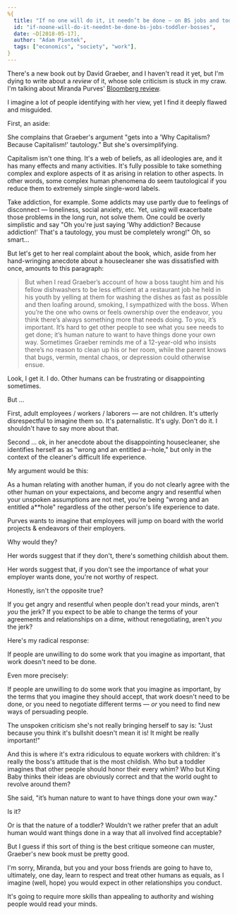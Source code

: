 ```yaml
---
%{
  title: "If no one will do it, it needn’t be done — on BS jobs and toddler bosses",
  id: "if-noone-will-do-it-neednt-be-done-bs-jobs-toddler-bosses",
  date: ~D[2018-05-17],
  author: "Adam Piontek",
  tags: ["economics", "society", "work"],
}
---
```


There's a new book out by David Graeber, and I haven't read it yet, but I'm dying to write about a *review* of it, whose sole criticism is stuck in my craw. I'm talking about Miranda Purves' [Bloomberg review](https://www.bloomberg.com/news/articles/2018-05-15/bullshit-jobs-by-david-graeber-review).

I imagine a lot of people identifying with her view, yet I find it deeply flawed and misguided.

<!--more-->

First, an aside:

She complains that Graeber's argument "gets into a 'Why Capitalism? Because Capitalism!' tautology." But she's oversimplifying.

Capitalism isn't one thing. It's a web of beliefs, as all ideologies are, and it has many effects and many activities. It's fully possible to take something complex and explore aspects of it as arising in relation to other aspects. In other words, some complex human phenomena do seem tautological if you reduce them to extremely simple single-word labels.

Take addiction, for example. Some addicts may use partly due to feelings of disconnect — loneliness, social anxiety, etc. Yet, using will exacerbate those problems in the long run, not solve them. One could be overly simplistic and say "Oh you're just saying 'Why addiction? Because addiction!' That's a tautology, you must be completely wrong!" Oh, so smart…

But let's get to her real complaint about the book, which, aside from her hand-wringing anecdote about a housecleaner she was dissatisfied with once, amounts to this paragraph:

> But when I read Graeber’s account of how a boss taught him and his fellow dishwashers to be less efficient at a restaurant job he held in his youth by yelling at them for washing the dishes as fast as possible and then loafing around, smoking, I sympathized with the boss. When you’re the one who owns or feels ownership over the endeavor, you think there’s always something more that needs doing. To you, it’s important. It’s hard to get other people to see what you see needs to get done; it’s human nature to want to have things done your own way. Sometimes Graeber reminds me of a 12-year-old who insists there’s no reason to clean up his or her room, while the parent knows that bugs, vermin, mental chaos, or depression could otherwise ensue.

Look, I get it. I do. Other humans can be frustrating or disappointing sometimes.

But …

First, adult employees / workers / laborers — are not children. It's utterly disrespectful to imagine them so. It's paternalistic. It's ugly. Don't do it. I shouldn't have to say more about that.

Second … ok, in her anecdote about the disappointing housecleaner, she identifies herself as as "wrong and an entitled a--hole," but only in the context of the cleaner's difficult life experience.

My argument would be this:

As a human relating with another human, if you do not clearly agree with the other human on your expectaions, and become angry and resentful when your unspoken assumptions are not met, you're being "wrong and an entitled a**hole" regardless of the other person's life experience to date.

Purves wants to imagine that employees will jump on board with the world projects &amp; endeavors of their employers.

Why would they?

Her words suggest that if they don't, there's something childish about them.

Her words suggest that, if you don't see the importance of what your employer wants done, you're not worthy of respect.

Honestly, isn't the opposite true?

If you get angry and resentful when people don't read your minds, aren't *you* the jerk? If you expect to be able to change the terms of your agreements and relationships on a dime, without renegotiating, aren't *you* the jerk?

Here's my radical response:

If people are unwilling to do some work that you imagine as important, that work doesn't need to be done.

Even more precisely:

If people are unwilling to do some work that you imagine as important, by the terms that you imagine they should accept, that work doesn't need to be done, or you need to negotiate different terms — *or* you need to find new ways of persuading people.

The unspoken criticism she's not really bringing herself to say is: "Just because you think it's bullshit doesn't mean it is! It might be really important!"

And this is where it's extra ridiculous to equate workers with children: it's really the boss's attitude that is the most childish. Who but a toddler imagines that other people should honor their every whim? Who but King Baby thinks their ideas are obviously correct and that the world ought to revolve around them?

She said, "it’s human nature to want to have things done your own way."

Is it?

Or is that the nature of a toddler? Wouldn't we rather prefer that an adult human would want things done in a way that all involved find acceptable?

But I guess if this sort of thing is the best critique someone can muster, Graeber's new book must be pretty good.

I'm sorry, Miranda, but you and your boss friends are going to have to, ultimately, one day, learn to respect and treat other humans as equals, as I imagine (well, hope) you would expect in other relationships you conduct.

It's going to require more skills than appealing to authority and wishing people would read your minds.
